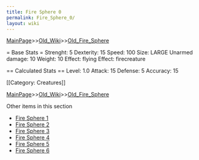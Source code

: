 ```yaml
---
title: Fire Sphere 0
permalink: Fire_Sphere_0/
layout: wiki
---
```


[MainPage](/keeperrl_wiki/ "wikilink")>>[Old_Wiki](/keeperrl_wiki/Old_Wiki "wikilink")>>[Old_Fire_Sphere](/keeperrl_wiki/Old_Fire_Sphere "wikilink")

= Base Stats =
 Strenght: 5
 Dexterity: 15
 Speed: 100
 Size: LARGE
 Unarmed damage: 10
 Weight: 10
 Effect: flying
 Effect: firecreature

== Calculated Stats ==
 Level: 1.0
 Attack: 15
 Defense: 5
 Accuracy: 15

[[Category: Creatures]]

[MainPage](/keeperrl_wiki/ "wikilink")>>[Old_Wiki](/keeperrl_wiki/Old_Wiki "wikilink")>>[Old_Fire_Sphere](/keeperrl_wiki/Old_Fire_Sphere "wikilink")

Other items in this section
-    [Fire Sphere 1](/keeperrl_wiki/Fire_Sphere_1 "wikilink")
-    [Fire Sphere 2](/keeperrl_wiki/Fire_Sphere_2 "wikilink")
-    [Fire Sphere 3](/keeperrl_wiki/Fire_Sphere_3 "wikilink")
-    [Fire Sphere 4](/keeperrl_wiki/Fire_Sphere_4 "wikilink")
-    [Fire Sphere 5](/keeperrl_wiki/Fire_Sphere_5 "wikilink")
-    [Fire Sphere 6](/keeperrl_wiki/Fire_Sphere_6 "wikilink")
